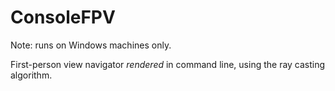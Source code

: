 # ConsoleFPV
Note: runs on Windows machines only.

First-person view navigator *rendered* in command line, using the ray casting algorithm.
